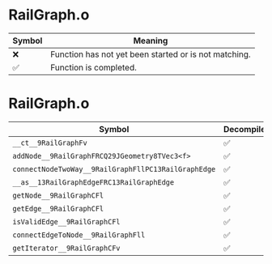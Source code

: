 # RailGraph.o
| Symbol | Meaning 
| ------------- | ------------- 
| :x: | Function has not yet been started or is not matching. 
| :white_check_mark: | Function is completed. 


# RailGraph.o
| Symbol | Decompiled? |
| ------------- | ------------- |
| `__ct__9RailGraphFv` | :white_check_mark: |
| `addNode__9RailGraphFRCQ29JGeometry8TVec3<f>` | :white_check_mark: |
| `connectNodeTwoWay__9RailGraphFllPC13RailGraphEdge` | :white_check_mark: |
| `__as__13RailGraphEdgeFRC13RailGraphEdge` | :white_check_mark: |
| `getNode__9RailGraphCFl` | :white_check_mark: |
| `getEdge__9RailGraphCFl` | :white_check_mark: |
| `isValidEdge__9RailGraphCFl` | :white_check_mark: |
| `connectEdgeToNode__9RailGraphFll` | :white_check_mark: |
| `getIterator__9RailGraphCFv` | :white_check_mark: |
